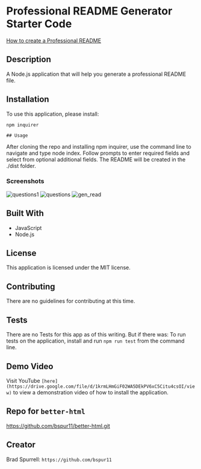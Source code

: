 # Professional README Generator Starter Code

[How to create a Professional README](./readme-guide.md)

## Description
A Node.js application that will help you generate a professional README file.

## Installation
To use this application, please install: 
```
npm inquirer
```
    ## Usage
After cloning the repo and installing npm inquirer, use the command line to navigate and type node index. Follow prompts to enter required fields and select from optional additional fields. The README will be created in the ./dist folder. 

    
### Screenshots

![questions1](https://user-images.githubusercontent.com/63411329/117542312-28fde980-afe6-11eb-9d0a-d3199b4203f2.png)
![questions](https://user-images.githubusercontent.com/63411329/117542053-ed165480-afe4-11eb-8d66-89a7e29081d4.png)
![gen_read](https://user-images.githubusercontent.com/63411329/117542127-5a29ea00-afe5-11eb-9ddc-4a8d1123f49a.png)




## Built With

* JavaScript
* Node.js

## License
This application is licensed under the MIT license.
    
## Contributing
There are no guidelines for contributing at this time.
    
## Tests
There are no Tests for this app as of this writing.
But if there was:
To run tests on the application, install
and run `npm run test` from the command line.

## Demo Video
Visit YouTube `[here](https://drive.google.com/file/d/1krmLHmGiF02WA5DEkPV6xC5Citu4csOI/view)` to view a demonstration video of how to install the application.

## Repo for `better-html`

https://github.com/bspur11/better-html.git

## Creator
Brad Spurrell: `https://github.com/bspur11`
